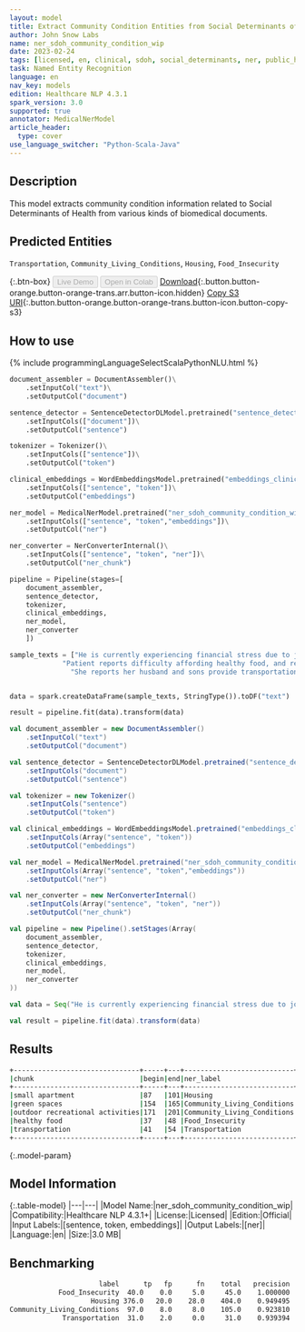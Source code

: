 ```yaml
---
layout: model
title: Extract Community Condition Entities from Social Determinants of Health Texts
author: John Snow Labs
name: ner_sdoh_community_condition_wip
date: 2023-02-24
tags: [licensed, en, clinical, sdoh, social_determinants, ner, public_health, community, condition, community_condition]
task: Named Entity Recognition
language: en
nav_key: models
edition: Healthcare NLP 4.3.1
spark_version: 3.0
supported: true
annotator: MedicalNerModel
article_header:
  type: cover
use_language_switcher: "Python-Scala-Java"
---
```


## Description

This model extracts community condition information related to Social Determinants of Health from various kinds of biomedical documents.

## Predicted Entities

`Transportation`, `Community_Living_Conditions`, `Housing`, `Food_Insecurity`

{:.btn-box}
<button class="button button-orange" disabled>Live Demo</button>
<button class="button button-orange" disabled>Open in Colab</button>
[Download](https://s3.amazonaws.com/auxdata.johnsnowlabs.com/clinical/models/ner_sdoh_community_condition_wip_en_4.3.1_3.0_1677201525944.zip){:.button.button-orange.button-orange-trans.arr.button-icon.hidden}
[Copy S3 URI](s3://auxdata.johnsnowlabs.com/clinical/models/ner_sdoh_community_condition_wip_en_4.3.1_3.0_1677201525944.zip){:.button.button-orange.button-orange-trans.button-icon.button-copy-s3}

## How to use



<div class="tabs-box" markdown="1">
{% include programmingLanguageSelectScalaPythonNLU.html %}

```python
document_assembler = DocumentAssembler()\
    .setInputCol("text")\
    .setOutputCol("document")

sentence_detector = SentenceDetectorDLModel.pretrained("sentence_detector_dl", "en")\
    .setInputCols(["document"])\
    .setOutputCol("sentence")

tokenizer = Tokenizer()\
    .setInputCols(["sentence"])\
    .setOutputCol("token")

clinical_embeddings = WordEmbeddingsModel.pretrained("embeddings_clinical", "en", "clinical/models")\
    .setInputCols(["sentence", "token"])\
    .setOutputCol("embeddings")

ner_model = MedicalNerModel.pretrained("ner_sdoh_community_condition_wip", "en", "clinical/models")\
    .setInputCols(["sentence", "token","embeddings"])\
    .setOutputCol("ner")

ner_converter = NerConverterInternal()\
    .setInputCols(["sentence", "token", "ner"])\
    .setOutputCol("ner_chunk")

pipeline = Pipeline(stages=[
    document_assembler, 
    sentence_detector,
    tokenizer,
    clinical_embeddings,
    ner_model,
    ner_converter   
    ])

sample_texts = ["He is currently experiencing financial stress due to job insecurity, and he lives in a small apartment in a densely populated area with limited access to green spaces and outdoor recreational activities.",
             "Patient reports difficulty affording healthy food, and relies oncheaper, processed options.",
               "She reports her husband and sons provide transportation top medical apptsand do her grocery shopping."]


data = spark.createDataFrame(sample_texts, StringType()).toDF("text")

result = pipeline.fit(data).transform(data)
```
```scala
val document_assembler = new DocumentAssembler()
    .setInputCol("text")
    .setOutputCol("document")

val sentence_detector = SentenceDetectorDLModel.pretrained("sentence_detector_dl", "en")
    .setInputCols("document")
    .setOutputCol("sentence")

val tokenizer = new Tokenizer()
    .setInputCols("sentence")
    .setOutputCol("token")

val clinical_embeddings = WordEmbeddingsModel.pretrained("embeddings_clinical", "en", "clinical/models")
    .setInputCols(Array("sentence", "token"))
    .setOutputCol("embeddings")

val ner_model = MedicalNerModel.pretrained("ner_sdoh_community_condition_wip", "en", "clinical/models")
    .setInputCols(Array("sentence", "token","embeddings"))
    .setOutputCol("ner")

val ner_converter = new NerConverterInternal()
    .setInputCols(Array("sentence", "token", "ner"))
    .setOutputCol("ner_chunk")

val pipeline = new Pipeline().setStages(Array(
    document_assembler, 
    sentence_detector,
    tokenizer,
    clinical_embeddings,
    ner_model,
    ner_converter   
))

val data = Seq("He is currently experiencing financial stress due to job insecurity, and he lives in a small apartment in a densely populated area with limited access to green spaces and outdoor recreational activities.").toDS.toDF("text")

val result = pipeline.fit(data).transform(data)
```
</div>

## Results

```bash
+-------------------------------+-----+---+---------------------------+
|chunk                          |begin|end|ner_label                  |
+-------------------------------+-----+---+---------------------------+
|small apartment                |87   |101|Housing                    |
|green spaces                   |154  |165|Community_Living_Conditions|
|outdoor recreational activities|171  |201|Community_Living_Conditions|
|healthy food                   |37   |48 |Food_Insecurity            |
|transportation                 |41   |54 |Transportation             |
+-------------------------------+-----+---+---------------------------+
```

{:.model-param}
## Model Information

{:.table-model}
|---|---|
|Model Name:|ner_sdoh_community_condition_wip|
|Compatibility:|Healthcare NLP 4.3.1+|
|License:|Licensed|
|Edition:|Official|
|Input Labels:|[sentence, token, embeddings]|
|Output Labels:|[ner]|
|Language:|en|
|Size:|3.0 MB|

## Benchmarking

```bash
                      label 	 tp	  fp	  fn	total	precision	  recall	      f1
            Food_Insecurity	 40.0	 0.0	 5.0	 45.0	 1.000000	0.888889	0.941176
                    Housing	376.0	20.0	28.0	404.0	 0.949495	0.930693	0.940000
Community_Living_Conditions	 97.0	 8.0	 8.0	105.0	 0.923810	0.923810	0.923810
             Transportation	 31.0	 2.0	 0.0	 31.0	 0.939394	1.000000	0.968750
```
